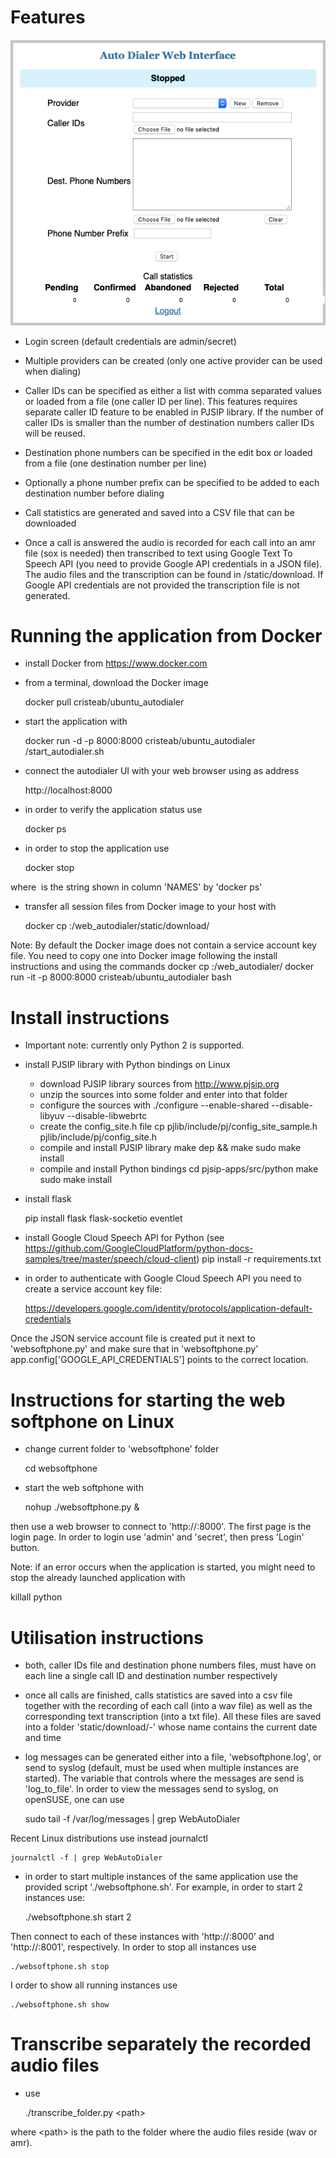 # Features

![Main Screen](screenshot.png)

- Login screen (default credentials are admin/secret)

- Multiple providers can be created (only one active provider can be used when dialing)

- Caller IDs can be specified as either a list with comma separated values or loaded from a file (one caller ID per line). This features requires separate caller ID feature to be enabled in PJSIP library. If the number of caller IDs is smaller than the number of destination numbers caller IDs will be reused.

- Destination phone numbers can be specified in the edit box or loaded from a file (one destination number per line)

- Optionally a phone number prefix can be specified to be added to each destination number before dialing

- Call statistics are generated and saved into a CSV file that can be downloaded

- Once a call is answered the audio is recorded for each call into an amr file (sox is needed) then transcribed to text using Google Text To Speech API (you need to provide Google API credentials in a JSON file). The audio files and the transcription can be found in <root>/static/download. If Google API credentials are not provided the transcription file is not generated.

# Running the application from Docker

- install Docker from https://www.docker.com

- from a terminal, download the Docker image

    docker pull cristeab/ubuntu_autodialer

- start the application with

    docker run -d -p 8000:8000 cristeab/ubuntu_autodialer /start_autodialer.sh

- connect the autodialer UI with your web browser using as address

    http://localhost:8000

- in order to verify the application status use

    docker ps

- in order to stop the application use

    docker stop <image name>

where <image name> is the string shown in column 'NAMES' by 'docker ps'

- transfer all session files from Docker image to your host with

    docker cp <image name>:/web_autodialer/static/download/ <dest folder>

Note: By default the Docker image does not contain a service account key file. You need to copy one into
Docker image following the install instructions and using the commands
    docker cp <service account key file> <image name>:/web_autodialer/
    docker run -it -p 8000:8000 cristeab/ubuntu_autodialer bash

# Install instructions

- Important note: currently only Python 2 is supported.

- install PJSIP library with Python bindings on Linux
   * download PJSIP library sources from http://www.pjsip.org
   * unzip the sources into some folder and enter into that folder
   * configure the sources with
     ./configure --enable-shared --disable-libyuv --disable-libwebrtc
   * create the config_site.h file
     cp pjlib/include/pj/config_site_sample.h pjlib/include/pj/config_site.h
   * compile and install PJSIP library
     make dep && make
     sudo make install
   * compile and install Python bindings
     cd pjsip-apps/src/python
     make
     sudo make install

- install flask

    pip install flask flask-socketio eventlet

- install Google Cloud Speech API for Python (see https://github.com/GoogleCloudPlatform/python-docs-samples/tree/master/speech/cloud-client)
    pip install -r requirements.txt

- in order to authenticate with Google Cloud Speech API you need to create a service account key file:

    https://developers.google.com/identity/protocols/application-default-credentials

Once the JSON service account file is created put it next to 'websoftphone.py' and make sure that in
'websoftphone.py' app.config['GOOGLE_API_CREDENTIALS'] points to the correct location.


# Instructions for starting the web softphone on Linux

- change current folder to 'websoftphone' folder

   cd websoftphone

- start the web softphone with

   nohup ./websoftphone.py &

then use a web browser to connect to 'http://<server address>:8000'. The first page is the login page. In order
to login use 'admin' and 'secret', then press 'Login' button.

Note: if an error occurs when the application is started, you might need to stop the already launched application with

   killall python


# Utilisation instructions

- both, caller IDs file and destination phone numbers files, must have on each line a single call ID and
destination number respectively

- once all calls are finished, calls statistics are saved into a csv file together with the recording of each call
(into a wav file) as well as the corresponding text transcription (into a txt file). All these files are saved into a folder
'static/download/<current date and time>-<provider ID>' whose name contains the current date and time

- log messages can be generated either into a file, 'websoftphone.log', or send to syslog (default, must be used when
multiple instances are started). The variable that controls where the messages are send is 'log_to_file'.
In order to view the messages send to syslog, on openSUSE, one can use

    sudo tail -f /var/log/messages | grep WebAutoDialer

Recent Linux distributions use instead journalctl

    journalctl -f | grep WebAutoDialer

- in order to start multiple instances of the same application use the provided script './websoftphone.sh'.
For example, in order to start 2 instances use:

    ./websoftphone.sh start 2

Then connect to each of these instances with 'http://<IP address>:8000' and 'http://<IP address>:8001',
respectively. In order to stop all instances use

    ./websoftphone.sh stop

I order to show all running instances use

    ./websoftphone.sh show


# Transcribe separately the recorded audio files

- use

   ./transcribe_folder.py \<path>

where \<path> is the path to the folder where the audio files reside (wav or amr).